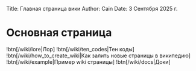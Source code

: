 Title: Главная страница вики
Author: Cain
Date: 3 Сентября 2025 г.

# Основная страница

!btn[/wiki/lore|Лор]
!btn[/wiki/ten_codes|Тен коды]
!btn[/wiki/how_to_create_wiki|Как залить новые страницы в википедию]
!btn[/wiki/example|Пример wiki страницы]
!btn[/wiki/docs|Доки]
